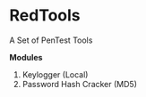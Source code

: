 # RedTools
A Set of PenTest Tools

**Modules**
1. Keylogger (Local)
 2. Password Hash Cracker (MD5)
